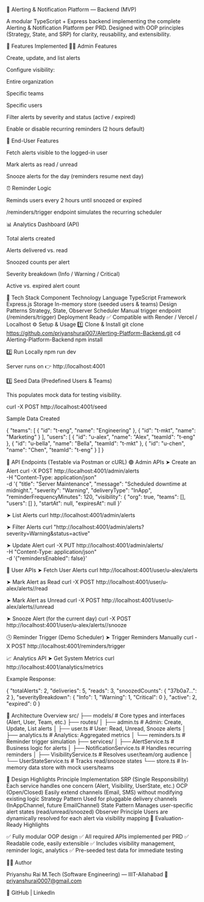 🧠 Alerting & Notification Platform — Backend (MVP)

A modular TypeScript + Express backend implementing the complete Alerting & Notification Platform per PRD.
Designed with OOP principles (Strategy, State, and SRP) for clarity, reusability, and extensibility.

🚀 Features Implemented
👩‍💼 Admin Features

Create, update, and list alerts

Configure visibility:

Entire organization

Specific teams

Specific users

Filter alerts by severity and status (active / expired)

Enable or disable recurring reminders (2 hours default)

👤 End-User Features

Fetch alerts visible to the logged-in user

Mark alerts as read / unread

Snooze alerts for the day (reminders resume next day)

⏰ Reminder Logic

Reminds users every 2 hours until snoozed or expired

/reminders/trigger endpoint simulates the recurring scheduler

📊 Analytics Dashboard (API)

Total alerts created

Alerts delivered vs. read

Snoozed counts per alert

Severity breakdown (Info / Warning / Critical)

Active vs. expired alert count

🧱 Tech Stack
Component	Technology
Language	TypeScript
Framework	Express.js
Storage	In-memory store (seeded users & teams)
Design Patterns	Strategy, State, Observer
Scheduler	Manual trigger endpoint (/reminders/trigger)
Deployment Ready	✅ Compatible with Render / Vercel / Localhost
⚙️ Setup & Usage
1️⃣ Clone & Install
git clone https://github.com/priyanshurai007/Alerting-Platform-Backend.git
cd Alerting-Platform-Backend
npm install

2️⃣ Run Locally
npm run dev


Server runs on 👉 http://localhost:4001

3️⃣ Seed Data (Predefined Users & Teams)

This populates mock data for testing visibility.

curl -X POST http://localhost:4001/seed


Sample Data Created

{
  "teams": [
    { "id": "t-eng", "name": "Engineering" },
    { "id": "t-mkt", "name": "Marketing" }
  ],
  "users": [
    { "id": "u-alex", "name": "Alex", "teamId": "t-eng" },
    { "id": "u-bella", "name": "Bella", "teamId": "t-mkt" },
    { "id": "u-chen", "name": "Chen", "teamId": "t-eng" }
  ]
}

🧪 API Endpoints (Testable via Postman or cURL)
🟣 Admin APIs
➤ Create an Alert
curl -X POST http://localhost:4001/admin/alerts \
  -H "Content-Type: application/json" \
  -d '{
    "title": "Server Maintenance",
    "message": "Scheduled downtime at midnight.",
    "severity": "Warning",
    "deliveryType": "InApp",
    "reminderFrequencyMinutes": 120,
    "visibility": { "org": true, "teams": [], "users": [] },
    "startAt": null,
    "expiresAt": null
  }'

➤ List Alerts
curl http://localhost:4001/admin/alerts

➤ Filter Alerts
curl "http://localhost:4001/admin/alerts?severity=Warning&status=active"

➤ Update Alert
curl -X PUT http://localhost:4001/admin/alerts/<alertId> \
  -H "Content-Type: application/json" \
  -d '{"remindersEnabled": false}'

🔵 User APIs
➤ Fetch User Alerts
curl http://localhost:4001/user/u-alex/alerts

➤ Mark Alert as Read
curl -X POST http://localhost:4001/user/u-alex/alerts/<alertId>/read

➤ Mark Alert as Unread
curl -X POST http://localhost:4001/user/u-alex/alerts/<alertId>/unread

➤ Snooze Alert (for the current day)
curl -X POST http://localhost:4001/user/u-alex/alerts/<alertId>/snooze

🕓 Reminder Trigger (Demo Scheduler)
➤ Trigger Reminders Manually
curl -X POST http://localhost:4001/reminders/trigger

📈 Analytics API
➤ Get System Metrics
curl http://localhost:4001/analytics/metrics


Example Response:

{
  "totalAlerts": 2,
  "deliveries": 5,
  "reads": 3,
  "snoozedCounts": { "37b0a7...": 2 },
  "severityBreakdown": { "Info": 1, "Warning": 1, "Critical": 0 },
  "active": 2,
  "expired": 0
}

🧩 Architecture Overview
src/
├── models/                # Core types and interfaces (Alert, User, Team, etc.)
├── routes/
│   ├── admin.ts           # Admin: Create, Update, List alerts
│   ├── user.ts            # User: Read, Unread, Snooze alerts
│   ├── analytics.ts       # Analytics: Aggregated metrics
│   └── reminders.ts       # Reminder trigger simulation
├── services/
│   ├── AlertService.ts    # Business logic for alerts
│   ├── NotificationService.ts # Handles recurring reminders
│   ├── VisibilityService.ts   # Resolves user/team/org audience
│   └── UserStateService.ts    # Tracks read/snooze states
└── store.ts               # In-memory data store with mock users/teams

🧠 Design Highlights
Principle	Implementation
SRP (Single Responsibility)	Each service handles one concern (Alert, Visibility, UserState, etc.)
OCP (Open/Closed)	Easily extend channels (Email, SMS) without modifying existing logic
Strategy Pattern	Used for pluggable delivery channels (InAppChannel, future EmailChannel)
State Pattern	Manages user-specific alert states (read/unread/snoozed)
Observer Principle	Users are dynamically resolved for each alert via visibility mapping
📌 Evaluation-Ready Highlights

✅ Fully modular OOP design
✅ All required APIs implemented per PRD
✅ Readable code, easily extensible
✅ Includes visibility management, reminder logic, analytics
✅ Pre-seeded test data for immediate testing

🧑‍💻 Author

Priyanshu Rai
M.Tech (Software Engineering) — IIIT-Allahabad
📧 priyanshurai0007@gmail.com

🔗 GitHub
 | LinkedIn
